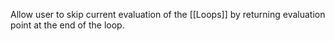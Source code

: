 Allow user to skip current evaluation of the [[Loops]] by returning evaluation point at the end of the loop.